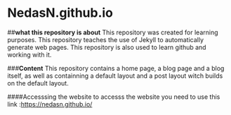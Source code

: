 # NedasN.github.io

##**what this repository is about**
This repository was created for learning purposes. This repository teaches the use of Jekyll to automatically generate web pages.
This repository is also used to learn github and working with it.

###**Content**
This repository contains a home page, a blog page and a blog itself, as well as containning a default layout and a post layout witch builds on the default layout.

####Accesssing the website
to accesss the website you need to use this link :https://nedasn.github.io/
